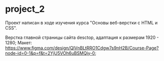 # project_2
Проект написан в ходе изучения курса "Основы веб-верстки с HTML и CSS".

Верстка главной страницы сайта desctop, адаптация к размерам 1920 - 1280;
Макет: https://www.figma.com/design/QlVnBLtRRO1Cdgw7s9nH2B/Course-Page?node-id=0-1&p=f&t=2YjU5VOh6uBSMQjy-0;
